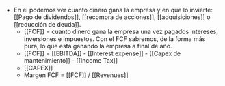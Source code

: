 - En el podemos ver cuanto dinero gana la empresa y en que lo invierte: [[Pago de dividendos]], [[recompra de acciones]], [[adquisiciones]] o [[reducción de deuda]].
	- [[FCF]] = cuanto dinero gana la empresa una vez pagados intereses, inversiones e impuestos. Con el FCF sabremos, de la forma más pura, lo que está ganando la empresa a final de año.
	- [[FCF]] = [[EBITDA]] - [[Interest expense]] - [[Capex de mantenimiento]] - [[Income Tax]]
	- [[CAPEX]]
	- Margen FCF = [[FCF]] / [[Revenues]]